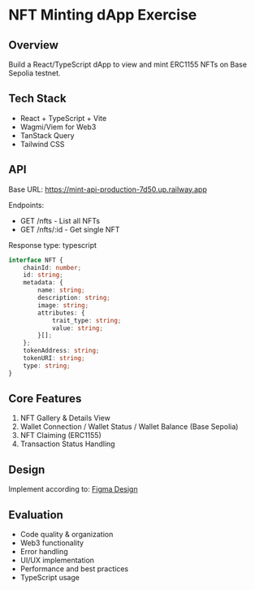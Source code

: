 # NFT Minting dApp Exercise

## Overview

Build a React/TypeScript dApp to view and mint ERC1155 NFTs on Base Sepolia testnet.

## Tech Stack

- React + TypeScript + Vite
- Wagmi/Viem for Web3
- TanStack Query
- Tailwind CSS

## API

Base URL: <https://mint-api-production-7d50.up.railway.app>

Endpoints:

- GET /nfts - List all NFTs
- GET /nfts/:id - Get single NFT

Response type:
typescript

```ts
interface NFT {
    chainId: number;
    id: string;
    metadata: {
        name: string;
        description: string;
        image: string;
        attributes: {
            trait_type: string;
            value: string;
        }[];
    };
    tokenAddress: string;
    tokenURI: string;
    type: string;
}
```

## Core Features

1. NFT Gallery & Details View
2. Wallet Connection / Wallet Status / Wallet Balance (Base Sepolia)
3. NFT Claiming (ERC1155)
4. Transaction Status Handling

## Design

Implement according to: [Figma Design](https://www.figma.com/design/X22jv9SQV9I4CelQB5H7vC/SQUADFS?node-id=0-1&p=f&t=OAn7i61WwoundE09-0)

## Evaluation

- Code quality & organization
- Web3 functionality
- Error handling
- UI/UX implementation
- Performance and best practices
- TypeScript usage

